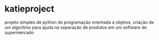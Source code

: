 # katieproject
projeto simples de python de programação orientada a objetos, criação de um
algoritmo para ajuda na separação de produtos em um software de supermercado
